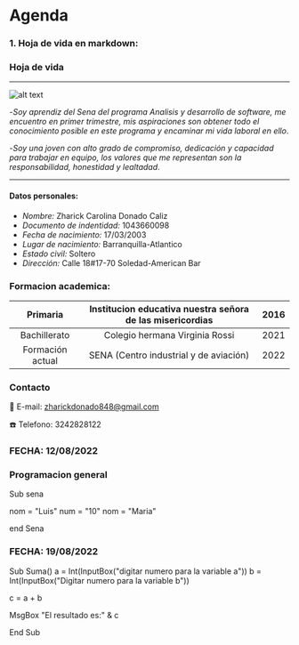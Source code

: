 # Agenda

### 1. Hoja de vida en markdown: 

### Hoja de vida 
--------------------------------

![alt text](https://i.ebayimg.com/thumbs/images/g/c04AAOSwLz9g1wIR/s-l300.jpg)

-*Soy aprendiz del Sena del programa Analisis y desarrollo de software, me encuentro en primer trimestre, mis aspiraciones son 
obtener todo el conocimiento posible en este programa y encaminar mi vida laboral en ello*.

-*Soy una joven con alto grado de compromiso, dedicación y capacidad para trabajar en equipo, los valores que me representan
son la responsabilidad, honestidad y lealtadad*.

---------------------------------------

#### Datos personales:
- *Nombre:* Zharick Carolina Donado Caliz
- *Documento de indentidad:* 1043660098
- *Fecha de nacimiento:* 17/03/2003
- *Lugar de nacimiento:* Barranquilla-Atlantico
- *Estado civil:* Soltero
- *Dirección:* Calle 18#17-70 Soledad-American Bar

### Formacion academica:

|     Primaria     | Institucion educativa nuestra señora de las misericordias | 2016 |
|:----------------:|:---------------------------------------------------------:|:----:|
|   Bachillerato   |              Colegio hermana Virginia Rossi               | 2021 |
| Formación actual |           SENA (Centro industrial y de aviación)          | 2022 |

### Contacto
 :email: E-mail: zharickdonado848@gmail.com
 
:telephone: Telefono: 3242828122

### FECHA: 12/08/2022

### Programacion general 

Sub sena

nom = "Luis"
num = "10"
nom = "Maria"

end Sena

### FECHA: 19/08/2022

Sub Suma()
 a = Int(InputBox("digitar numero para la variable a"))
 b = Int(InputBox("Digitar numero para la variable b"))
 
 c = a + b
 
 MsgBox "El resultado es:" & c


End Sub







